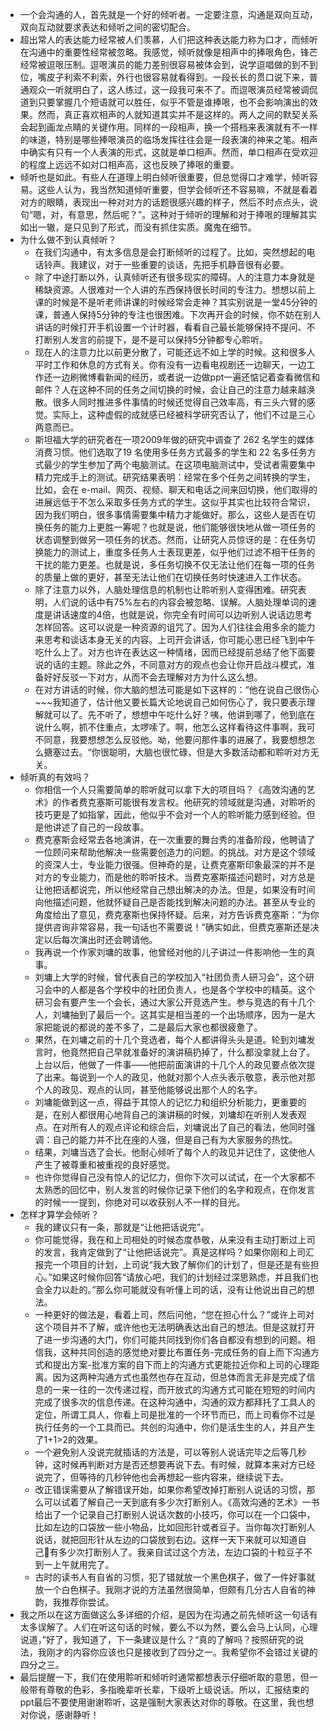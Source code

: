 - 一个会沟通的人，首先就是一个好的倾听者。一定要注意，沟通是双向互动，双向互动就要求表达和倾听之间的密切配合。
- 超出常人的表达能力经常被人们羡慕，人们把这种表达能力称为口才，而倾听在沟通中的重要性经常被忽略。我感觉，倾听就像是相声中的捧哏角色，锋芒经常被逗哏压制。逗哏演员的能力差别很容易被体会到，说学逗唱做的到不到位，嘴皮子利索不利索，外行也很容易就看得到。一段长长的贯口说下来，普通观众一听就明白了，这人练过，这一段我可来不了。而逗哏演员经常被调侃道到只要掌握几个短语就可以胜任，似乎不管是谁捧哏，也不会影响演出的效果。然而，真正喜欢相声的人就知道其实并不是这样的。两人之间的默契关系会起到画龙点睛的关键作用。同样的一段相声，换一个搭档来表演就有不一样的味道，特别是哪些捧哏演员的临场发挥往往会是一段表演的神来之笔。相声中确实有只有一个人表演的形式，这就是单口相声。然而，单口相声在受欢迎的程度上远远不如对口相声高，这也反映了捧哏的重要。
- 倾听也是如此。有些人在道理上明白倾听很重要，但总觉得口才难学，倾听容易。这些人认为，我当然知道倾听重要，但学会倾听还不容易嘛，不就是看着对方的眼睛，表现出一种对对方的话题很感兴趣的样子，然后不时点点头，说句“嗯，对，有意思，然后呢？”。这种对于倾听的理解和对于捧哏的理解其实如出一辙，是只见到了形式，而没有抓住实质。魔鬼在细节。
- 为什么做不到认真倾听？
    - 在我们沟通中，有太多信息是会打断倾听的过程了。比如，突然想起的电话铃声。我建议，对于一些重要的谈话，先把手机静音很有必要。
    - 除了中途打断以外，认真倾听还有很多现实的障碍。人的注意力本身就是稀缺资源。人很难对一个人讲的东西保持很长时间的专注力。想想以前上课的时候是不是听老师讲课的时候经常会走神？其实别说是一堂45分钟的课，普通人保持5分钟的专注也很困难。下次再开会的时候，你不妨在别人讲话的时候打开手机设置一个计时器，看看自己最长能够保持不提问、不打断别人发言的前提下，是不是可以保持5分钟都专心聆听。
    - 现在人的注意力比以前更分散了，可能还远不如上学的时候。这和很多人平时工作和休息的方式有关。你有没有一边看电视剧还一边聊天，一边工作还一边刷微博看新闻的经历，或者说一边做ppt一遍还惦记着查看微信和邮件？人在这种不同的任务之间切换的时候，会让自己的注意力越来越涣散。很多人同时推进多件事情的时候还觉得自己效率高，有三头六臂的感觉。实际上，这种虚假的成就感已经被科学研究否认了，他们不过是三心两意而已。
    - 斯坦福大学的研究者在一项2009年做的研究中调查了 262 名学生的媒体消费习惯。他们选取了19 名使用多任务方式最多的学生和 22 名多任务方式最少的学生参加了两个电脑测试。在这项电脑测试中，受试者需要集中精力完成手上的测试。研究结果表明：经常在多个任务之间转换的学生，比如，会在 e-mail、网页、视频、聊天和电话之间来回切换，他们取得的进展远低于不怎么采取多任务方式的学生。这似乎其实也比较符合常识，因为我们明白，很多事情需要集中精力才能做好。那么，这些人是否在切换任务的能力上更胜一筹呢？也就是说，他们能够很快地从做一项任务的状态调整到做另一项任务的状态。然而，让研究人员惊讶的是：在任务切换能力的测试上，重度多任务人士表现更差，似乎他们过滤不相干任务的干扰的能力更差。也就是说，多任务切换不仅无法让他们在每一项的任务的质量上做的更好，甚至无法让他们在切换任务时快速进入工作状态。
    - 除了注意力以外，人脑处理信息的机制也让聆听别人变得困难。研究表明，人们说的话中有75%左右的内容会被忽略、误解。人脑处理单词的速度是讲话速度的4倍，也就是说，你完全有时间可以边听别人说话边思考怎样回答。这可以说是一种资源的诅咒了。因为人们往往会用多余的能力来思考和谈话本身无关的内容。上司开会讲话，你可能心思已经飞到中午吃什么上了。对方也许在表达这一种情绪，因而已经提前总结了他下面要说的话的主题。除此之外，不同意对方的观点也会让你开启战斗模式，准备好好反驳一下对方，从而不会去理解对方为什么这么想。
    - 在对方讲话的时候，你大脑的想法可能是如下这样的：“他在说自己很伤心~~~我知道了，估计他又要长篇大论地说自己如何伤心了，我只要表示理解就可以了。先不听了，想想中午吃什么好？咦，他讲到哪了，他到底在说什么啊，抓不住重点，太啰嗦了。啊，他怎么这样看待这件事啊，我可不同意，我要想想怎么反驳他。呦，他要问那件事的进展了，我要想想怎么搪塞过去。“你很聪明，大脑也很忙碌，但是大多数活动都和聆听对方无关。
- 倾听真的有效吗？
    - 你相信一个人只需要简单的聆听就可以拿下大的项目吗？《高效沟通的艺术》的作者费克塞斯可能很有发言权。他研究的领域就是沟通，对聆听的技巧更是了如指掌，因此，他似乎不会对一个人的聆听能力感到经验。但是他讲述了自己的一段故事。
    - 费克塞斯会经常去各地演讲，在一次重要的舞台秀的准备阶段，他聘请了一位顾问来帮助他解决一些需要创造力的问题。的挑战。对方是这个领域的资深人士，专业能力很强。但神奇的是，让费克塞斯印象最深的并不是对方的专业能力，而是他的聆听技术。当费克塞斯描述问题时，对方总是让他把话都说完，所以他经常自己想出解决的办法。但是，如果没有时间向他描述问题，他就怀疑自己是否能找到解决问题的办法。甚至从专业的角度给出了意见，费克塞斯也保持怀疑。后来，对方告诉费克塞斯：“为你提供咨询非常容易，我一句话也不需要说！”确实如此，但费克塞斯还是决定以后每次演出时还会聘请他。
    - 我再说一个作家刘墉的故事，他曾经对他的儿子讲过一件影响他一生的真事。
    - 刘墉上大学的时候，曾代表自己的学校加入“社团负责人研习会”，这个研习会中的人都是各个学校中的社团负责人，也是各个学校中的精英。这个研习会有要产生一个会长，通过大家公开竞选产生。参与竞选的有十几个人，刘墉抽到了最后一个。这其实是相当差的一个出场顺序，因为一是大家把能说的都说的差不多了，二是最后大家也都很疲惫了。
    - 果然，在刘墉之前的十几个竞选者，每个人都讲得头头是道。轮到刘墉发言时，他竟然把自己早就准备好的演讲稿扔掉了，什么都没拿就上台了。上台以后，他做了一件事——他把前面演讲的十几个人的政见要点依次提了出来。每说到一个人的政见，他就对那个人点头表示敬意，表示他对那个人的政见、观点的认同，甚至他能够说出那个人的名字。
    - 刘墉能做到这一点，得益于其惊人的记忆力和组织分析能力，更重要的是，在别人都很用心地背自己的演讲稿的时候，刘墉却在听别人发表观点。在对所有人的观点评论和综合后，刘墉说出了自己的看法，他同时强调：自己的能力并不比在座的人强，但是自己有为大家服务的热忱。
    - 结果，刘墉当选了会长。他耐心倾听了每个人的政见并记住了，这使他人产生了被尊重和被重视的良好感觉。
    - 也许你觉得自己没有惊人的记忆力，但你下次可以试试，在一个大家都不太熟悉的回忆中，别人发言的时候你记录下他们的名字和观点，在你发言的时候一一提到，你绝对可以收获别人不一样的目光。
- 怎样才算学会倾听？
    - 我的建议只有一条，那就是“让他把话说完”。
    - 你可能觉得，我在和上司相处的时候态度恭敬，从来没有主动打断过上司的发言，我肯定做到了“让他把话说完”。真是这样吗？如果你刚和上司汇报完一个项目的计划，上司说“我大致了解你们的计划了，但是还是有些担心。”如果这时候你回答“请放心吧，我们的计划经过深思熟虑，并且我们也会全力以赴的。”那么你可能就没有听懂上司的话，没有让他说出自己的想法。
    - 一种更好的做法是，看着上司，然后问他，“您在担心什么？”或许上司对这个项目并不了解，或许他也无法明确表达出自己的想法。但是这就打开了进一步沟通的大门，你们可能共同找到你们各自都没有想到的问题。相信我，这种共同创造的感觉绝对要比布置任务-完成任务的自上而下沟通方式和提出方案-批准方案的自下而上的沟通方式更能拉近你和上司的心理距离。因为这两种沟通方式也虽然也存在互动，但总体而言无非是完成了信息的一来一往的一次传递过程，而开放式的沟通方式可能在短短的时间内完成了很多次的信息传递。在这种沟通中，沟通的双方都拜托了工具人的定位，所谓工具人，你看上司是批准的一个环节而已，而上司看你不过是执行任务的一个工具而已。共创的沟通中，你们是活生生的人，并且产生了1+1>2的效果。
    - 一个避免别人没说完就插话的方法是，可以等别人说话完毕之后等几秒钟，这时候再判断对方是否还想要再说下去。有时候，就算本来对方已经说完了，但等待的几秒钟他也会再想起一些内容来，继续说下去。
    - 改正错误需要从了解错误开始，如果你希望改掉打断别人说话的习惯，那么可以试着了解自己一天到底有多少次打断别人。《高效沟通的艺术》一书给出了一个记录自己打断别人说话次数的小技巧，你可以在一个口袋中，比如左边的口袋放一些小物品，比如回形针或者豆子。当你每次打断别人说话，就把回形针从左边的口袋放到右边。这样一天下来就可以知道自己有多少次打断别人了。我亲自试过这个方法，左边口袋的十粒豆子不到一上午就用完了。
    - 古时的读书人有自省的习惯，犯了错就放一个黑色棋子，做了一件好事就放一个白色棋子。我刚才说的方法虽然很简单，但颇有几分古人自省的神韵，我推荐你尝试。
- 我之所以在这方面做这么多详细的介绍，是因为在沟通之前先倾听这一句话有太多误解了。人们在听这句话的时候，要么不以为然，要么会马上认同，心理说道，”好了，我知道了，下一条建议是什么？“真的了解吗？按照研究的说法，我刚才的内容你应该也只是接收到了四分之一。我希望你不会错过关键的四分之三。
- 最后提醒一下，我们在使用聆听和倾听时通常都想表示仔细听取的意思，但一般带有尊敬的色彩，多指晚辈听长辈，下级听上级说话。所以，汇报结束的ppt最后不要使用谢谢聆听，这是强制大家表达对你的尊敬。在这里，我也想对你说，感谢静听！
